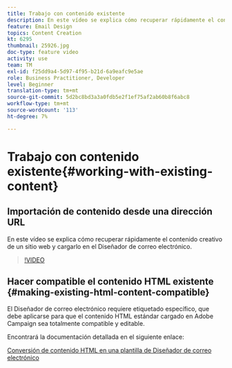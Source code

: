 ```yaml
---
title: Trabajo con contenido existente
description: En este vídeo se explica cómo recuperar rápidamente el contenido creativo de un sitio web y cargarlo en el Diseñador de correo electrónico.
feature: Email Design
topics: Content Creation
kt: 6295
thumbnail: 25926.jpg
doc-type: feature video
activity: use
team: TM
exl-id: f25dd9a4-5d97-4f95-b21d-6a9eafc9e5ae
role: Business Practitioner, Developer
level: Beginner
translation-type: tm+mt
source-git-commit: 5d2bc8bd3a3a0fdb5e2f1ef75af2ab60b8f6abc8
workflow-type: tm+mt
source-wordcount: '113'
ht-degree: 7%

---
```


# Trabajo con contenido existente{#working-with-existing-content}

## Importación de contenido desde una dirección URL

En este vídeo se explica cómo recuperar rápidamente el contenido creativo de un sitio web y cargarlo en el Diseñador de correo electrónico.

>[!VIDEO](https://video.tv.adobe.com/v/25926?quality=12)

## Hacer compatible el contenido HTML existente {#making-existing-html-content-compatible}

El Diseñador de correo electrónico requiere etiquetado específico, que debe aplicarse para que el contenido HTML estándar cargado en Adobe Campaign sea totalmente compatible y editable.

Encontrará la documentación detallada en el siguiente enlace:

[Conversión de contenido HTML en una plantilla de Diseñador de correo electrónico](https://docs.adobe.com/content/help/en/campaign-standard/using/designing-content/building-email-content/using-existing-content.html#converting-an-html-content)
